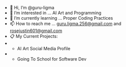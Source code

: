 - 👋 Hi, I’m @guru-ligma
- 👀 I’m interested in ... AI Art and Programming
- 🌱 I’m currently learning ... Proper Coding Practices
- 📫 How to reach me ... guru.ligma.256@gmail.com and rosejustin601@gmail.com
- 📋 My Current Projects:
- - AI Art Social Media Profile
- - Going To School for Software Dev
